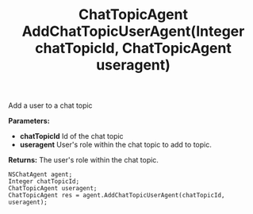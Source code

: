 ﻿---
uid: crmscript_ref_NSChatAgent_AddChatTopicUserAgent
title: ChatTopicAgent AddChatTopicUserAgent(Integer chatTopicId, ChatTopicAgent useragent)
intellisense: NSChatAgent.AddChatTopicUserAgent
keywords: NSChatAgent, AddChatTopicUserAgent
so.topic: reference
---

Add a user to a chat topic

**Parameters:**
 - **chatTopicId** Id of the chat topic
 - **useragent** User's role within the chat topic to add to topic.

**Returns:** The user's role within the chat topic.

```crmscript
NSChatAgent agent;
Integer chatTopicId;
ChatTopicAgent useragent;
ChatTopicAgent res = agent.AddChatTopicUserAgent(chatTopicId, useragent);
```

